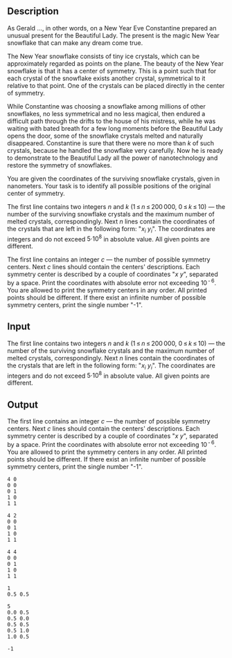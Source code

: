 ## Description

<div><p>As Gerald ..., in other words, on a New Year Eve Constantine prepared an unusual present for the Beautiful Lady. The present is the magic New Year snowflake that can make any dream come true.</p><p>The New Year snowflake consists of tiny ice crystals, which can be approximately regarded as points on the plane. The beauty of the New Year snowflake is that it has a center of symmetry. This is a point such that for each crystal of the snowflake exists another crystal, symmetrical to it relative to that point. One of the crystals can be placed directly in the center of symmetry.</p><p>While Constantine was choosing a snowflake among millions of other snowflakes, no less symmetrical and no less magical, then endured a difficult path through the drifts to the house of his mistress, while he was waiting with bated breath for a few long moments before the Beautiful Lady opens the door, some of the snowflake crystals melted and naturally disappeared. Constantine is sure that there were no more than <span class="tex-span"><i>k</i></span> of such crystals, because he handled the snowflake very carefully. Now he is ready to demonstrate to the Beautiful Lady all the power of nanotechnology and restore the symmetry of snowflakes.</p><p>You are given the coordinates of the surviving snowflake crystals, given in nanometers. Your task is to identify all possible positions of the original center of symmetry.</p></div><div class="input-specification"><p>The first line contains two integers <span class="tex-span"><i>n</i></span> and <span class="tex-span"><i>k</i></span> (<span class="tex-span">1 ≤ <i>n</i> ≤ 200 000</span>, <span class="tex-span">0 ≤ <i>k</i> ≤ 10</span>) — the number of the surviving snowflake crystals and the maximum number of melted crystals, correspondingly. Next <span class="tex-span"><i>n</i></span> lines contain the coordinates of the crystals that are left in the following form: "<span class="tex-span"><i>x</i><sub class="lower-index"><i>i</i></sub></span> <span class="tex-span"><i>y</i><sub class="lower-index"><i>i</i></sub></span>". The coordinates are integers and do not exceed <span class="tex-span">5·10<sup class="upper-index">8</sup></span> in absolute value. All given points are different.</p></div><div class="output-specification"><p>The first line contains an integer <span class="tex-span"><i>c</i></span> — the number of possible symmetry centers. Next <span class="tex-span"><i>c</i></span> lines should contain the centers' descriptions. Each symmetry center is described by a couple of coordinates "<span class="tex-span"><i>x</i></span> <span class="tex-span"><i>y</i></span>", separated by a space. Print the coordinates with absolute error not exceeding <span class="tex-span">10<sup class="upper-index"> - 6</sup></span>. You are allowed to print the symmetry centers in any order. All printed points should be different. If there exist an infinite number of possible symmetry centers, print the single number "-1".</p></div>

## Input

<p>The first line contains two integers <span class="tex-span"><i>n</i></span> and <span class="tex-span"><i>k</i></span> (<span class="tex-span">1 ≤ <i>n</i> ≤ 200 000</span>, <span class="tex-span">0 ≤ <i>k</i> ≤ 10</span>) — the number of the surviving snowflake crystals and the maximum number of melted crystals, correspondingly. Next <span class="tex-span"><i>n</i></span> lines contain the coordinates of the crystals that are left in the following form: "<span class="tex-span"><i>x</i><sub class="lower-index"><i>i</i></sub></span> <span class="tex-span"><i>y</i><sub class="lower-index"><i>i</i></sub></span>". The coordinates are integers and do not exceed <span class="tex-span">5·10<sup class="upper-index">8</sup></span> in absolute value. All given points are different.</p>

## Output

<p>The first line contains an integer <span class="tex-span"><i>c</i></span> — the number of possible symmetry centers. Next <span class="tex-span"><i>c</i></span> lines should contain the centers' descriptions. Each symmetry center is described by a couple of coordinates "<span class="tex-span"><i>x</i></span> <span class="tex-span"><i>y</i></span>", separated by a space. Print the coordinates with absolute error not exceeding <span class="tex-span">10<sup class="upper-index"> - 6</sup></span>. You are allowed to print the symmetry centers in any order. All printed points should be different. If there exist an infinite number of possible symmetry centers, print the single number "-1".</p>





```input1
4 0
0 0
0 1
1 0
1 1

```




```input2
4 2
0 0
0 1
1 0
1 1

```




```input3
4 4
0 0
0 1
1 0
1 1

```




```output1
1
0.5 0.5

```




```output2
5
0.0 0.5
0.5 0.0
0.5 0.5
0.5 1.0
1.0 0.5

```




```output3
-1

```


